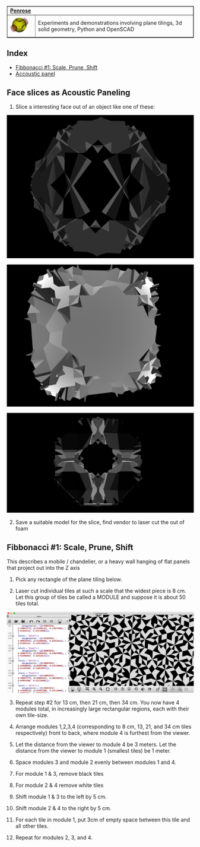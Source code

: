 <table border=1>
  <tr>
    <td colspan=2><strong><a href=https://github.com/mattvonrocketstein/penrose>Penrose</a></strong>&nbsp;&nbsp;&nbsp;&nbsp;
    </td>
  </tr>
  <tr>
    <td width=15%><img src=https://raw.githubusercontent.com/mattvonrocketstein/penrose/master/img/openscad.png style="width:50px"></td>
    <td>Experiments and demonstrations involving plane tilings, 3d solid geometry, Python and OpenSCAD</td>
  </tr>
</table>

## Index

* [Fibbonacci #1: Scale, Prune, Shift](#fibbonacci-1)
* [Accoustic panel](#acoustic-panel)


<a name="acoustic-panel">

## Face slices as Acoustic Paneling


1. Slice a interesting face out of an object like one of these:

<a href=https://raw.githubusercontent.com/mattvonrocketstein/penrose/meshlab/img/screenshots/meshlab/snapshot00.png><img src=https://raw.githubusercontent.com/mattvonrocketstein/penrose/meshlab/img/screenshots/meshlab/snapshot00.png></a>

<a href=https://raw.githubusercontent.com/mattvonrocketstein/penrose/meshlab/img/screenshots/meshlab/snapshot01.png><img src=https://raw.githubusercontent.com/mattvonrocketstein/penrose/meshlab/img/screenshots/meshlab/snapshot01.png></a>

<a href=https://raw.githubusercontent.com/mattvonrocketstein/penrose/meshlab/img/screenshots/meshlab/snapshot02.png><img src=https://raw.githubusercontent.com/mattvonrocketstein/penrose/meshlab/img/screenshots/meshlab/snapshot02.png></a>

2. Save a suitable model for the slice, find vendor to laser cut the out of foam

<a name="fibbonacci-1">

## Fibbonacci #1: Scale, Prune, Shift


This describes a mobile / chandelier, or a heavy wall hanging of flat panels that project out into the Z axis

1. Pick any rectangle of the plane tiling below.  

2. Laser cut individual tiles at such a scale that the widest piece is 8 cm. Let this group of tiles be called a MODULE and suppose it is about 50 tiles total.

<a href=https://raw.githubusercontent.com/mattvonrocketstein/penrose/master/img/screenshot1.png><img src=https://raw.githubusercontent.com/mattvonrocketstein/penrose/master/img/screenshot1.png></a>

3. Repeat step #2 for 13 cm, then 21 cm, then 34 cm.  You now have 4 modules total, in increasingly large rectangular regions, each with their own tile-size.

4. Arrange modules 1,2,3,4 (corresponding to 8 cm, 13, 21, and 34 cm tiles respectively) front to back, where module 4 is furthest from the viewer.  

5. Let the distance from the viewer to module 4 be 3 meters.  Let the distance from the viewer to module 1 (smallest tiles) be 1 meter.  

6. Space modules 3 and module 2 evenly between modules 1 and 4.

7. For module 1 & 3, remove black tiles

8. For module 2 & 4 remove white tiles

9. Shift module 1 & 3 to the left by 5 cm.

10. Shift module 2 & 4 to the right by 5 cm.

11. For each tile in module 1, put 3cm of empty space between this tile and all other tiles.

12. Repeat for modules 2, 3, and 4.
